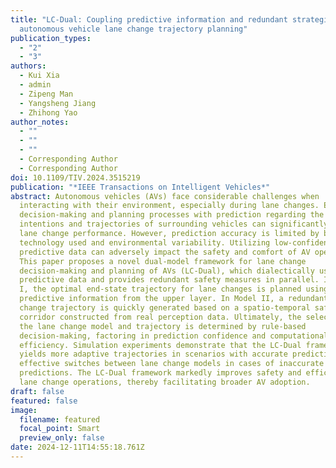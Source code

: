 ```yaml
---
title: "LC-Dual: Coupling predictive information and redundant strategies for
  autonomous vehicle lane change trajectory planning"
publication_types:
  - "2"
  - "3"
authors:
  - Kui Xia
  - admin
  - Zipeng Man
  - Yangsheng Jiang
  - Zhihong Yao
author_notes:
  - ""
  - ""
  - ""
  - Corresponding Author
  - Corresponding Author
doi: 10.1109/TIV.2024.3515219
publication: "*IEEE Transactions on Intelligent Vehicles*"
abstract: Autonomous vehicles (AVs) face considerable challenges when
  interacting with their environment, especially during lane changes. Enhancing
  decision-making and planning processes with prediction regarding the
  intentions and trajectories of surrounding vehicles can significantly improve
  lane change performance. However, prediction accuracy is limited by both the
  technology used and environmental variability. Utilizing low-confidence
  predictive data can adversely impact the safety and comfort of AV operations.
  This paper proposes a novel dual-model framework for lane change
  decision-making and planning of AVs (LC-Dual), which dialectically uses
  predictive data and provides redundant safety measures in parallel. In Model
  I, the optimal end-state trajectory for lane changes is planned using
  predictive information from the upper layer. In Model II, a redundant lane
  change trajectory is quickly generated based on a spatio-temporal safety
  corridor constructed from real perception data. Ultimately, the selection of
  the lane change model and trajectory is determined by rule-based
  decision-making, factoring in prediction confidence and computational
  efficiency. Simulation experiments demonstrate that the LC-Dual framework
  yields more adaptive trajectories in scenarios with accurate predictions and
  effective switches between lane change models in cases of inaccurate
  predictions. The LC-Dual framework markedly improves safety and efficiency in
  lane change operations, thereby facilitating broader AV adoption.
draft: false
featured: false
image:
  filename: featured
  focal_point: Smart
  preview_only: false
date: 2024-12-11T14:55:18.761Z
---
```

